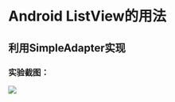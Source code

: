 # Android ListView的用法
## 利用SimpleAdapter实现
### 实验截图：
![](https://github.com/sueword/AndroidStudioProjects/blob/master/screenshot/simpleadapter.png)

